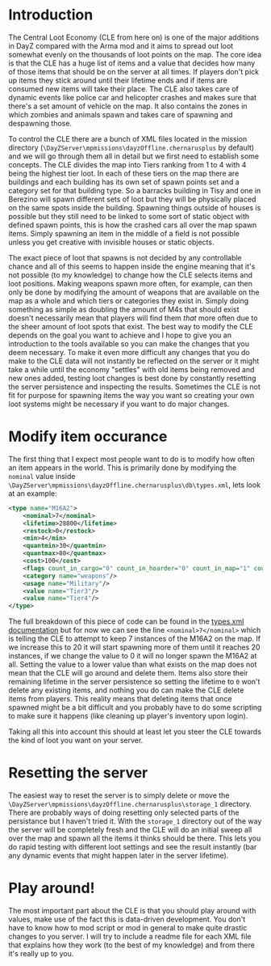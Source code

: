 # Introduction
The Central Loot Economy (CLE from here on) is one of the major additions in DayZ compared with the Arma mod and it aims to spread out loot somewhat evenly on the thousands of loot points on the map. The core idea is that the CLE has a huge list of items and a value that decides how many of those items that should be on the server at all times. If players don't pick up items they stick around until their lifetime ends and if items are consumed new items will take their place. The CLE also takes care of dynamic events like police car and helicopter crashes and makes sure that there's a set amount of vehicle on the map. It also contains the zones in which zombies and animals spawn and takes care of spawning and despawning those.

To control the CLE there are a bunch of XML files located in the mission directory (`\DayZServer\mpmissions\dayzOffline.chernarusplus` by default) and we will go through them all in detail but we first need to establish some concepts. The CLE divides the map into Tiers ranking from 1 to 4 with 4 being the highest tier loot. In each of these tiers on the map there are buildings and each building has its own set of spawn points set and a category set for that building type. So a barracks building in Tisy and one in Berezino will spawn different sets of loot but they will be physically placed on the same spots inside the building. Spawning things outside of houses is possible but they still need to be linked to some sort of static object with defined spawn points, this is how the crashed cars all over the map spawn items. Simply spawning an item in the middle of a field is not possible unless you get creative with invisible houses or static objects.

The exact piece of loot that spawns is not decided by any controllable chance and all of this seems to happen inside the engine meaning that it's not possible (to my knowledge) to change how the CLE selects items and loot positions. Making weapons spawn more often, for example, can then only be done by modifying the amount of weapons that are available on the map as a whole and which tiers or categories they exist in. Simply doing something as simple as doubling the amount of M4s that should exist doesn't necessarily mean that players will find them *that* more often due to the sheer amount of loot spots that exist. The best way to modify the CLE depends on the goal you want to achieve and I hope to give you an introduction to the tools available so you can make the changes that you deem necessary. To make it even more difficult any changes that you do make to the CLE data will not instantly be reflected on the server or it might take a while until the economy "settles" with old items being removed and new ones added, testing loot changes is best done by constantly resetting the server persistence and inspecting the results. Sometimes the CLE is not fit for purpose for spawning items the way you want so creating your own loot systems might be necessary if you want to do major changes.
# Modify item occurance
The first thing that I expect most people want to do is to modify how often an item appears in the world. This is primarily done by modifying the `nominal` value inside `\DayZServer\mpmissions\dayzOffline.chernarusplus\db\types.xml`, lets look at an example:
```xml
<type name="M16A2">
	<nominal>7</nominal>
	<lifetime>28800</lifetime>
	<restock>0</restock>
	<min>4</min>
	<quantmin>30</quantmin>
	<quantmax>80</quantmax>
	<cost>100</cost>
	<flags count_in_cargo="0" count_in_hoarder="0" count_in_map="1" count_in_player="0" crafted="0" deloot="0"/>
	<category name="weapons"/>
	<usage name="Military"/>
	<value name="Tier3"/>
	<value name="Tier4"/>
</type>
```
The full breakdown of this piece of code can be found in the [types.xml documentation](db/types.md) but for now we can see the line `<nominal>7</nominal>` which is telling the CLE to attempt to keep 7 instances of the M16A2 on the map. If we increase this to 20 it will start spawning more of them until it reaches 20 instances, if we change the value to 0 it will no longer spawn the M16A2 at all. Setting the value to a lower value than what exists on the map does not mean that the CLE will go around and delete them. Items also store their remaining lifetime in the server persistence so setting the lifetime to `0` won't delete any existing items, and nothing you do can make the CLE delete items from players. This reality means that deleting items that once spawned might be a bit difficult and you probably have to do some scripting to make sure it happens (like cleaning up player's inventory upon login).

Taking all this into account this should at least let you steer the CLE towards the kind of loot you want on your server.
# Resetting the server
The easiest way to reset the server is to simply delete or move the `\DayZServer\mpmissions\dayzOffline.chernarusplus\storage_1` directory. There are probably ways of doing resetting only selected parts of the persistance but I haven't tried it. With the `storage_1` directory out of the way the server will be completely fresh and the CLE will do an initial sweep all over the map and spawn all the items it thinks should be there. This lets you do rapid testing with different loot settings and see the result instantly (bar any dynamic events that might happen later in the server lifetime).
# Play around!
The most important part about the CLE is that you should play around with values, make use of the fact this is data-driven development. You don't have to know how to mod script or mod in general to make quite drastic changes to you server. I will try to include a readme file for each XML file that explains how they work (to the best of my knowledge) and from there it's really up to you.